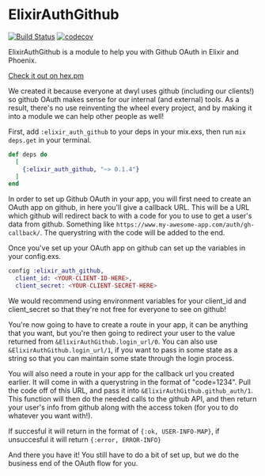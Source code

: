 # ElixirAuthGithub

[![Build Status](https://travis-ci.org/dwyl/elixir-auth-github.svg?branch=master)](https://travis-ci.org/dwyl/elixir-auth-github)
[![codecov](https://codecov.io/gh/dwyl/elixir-auth-github/branch/master/graph/badge.svg)](https://codecov.io/gh/dwyl/elixir-auth-github)

ElixirAuthGithub is a module to help you with Github OAuth in Elixir and Phoenix.

[Check it out on hex.pm](https://hex.pm/packages/elixir_auth_github/0.1.0)

We created it because everyone at dwyl uses github (including our clients!) so github OAuth makes sense for our internal (and external) tools. As a result, there's no use reinventing the wheel every project, and by making it into a module we can help other people as well!

First, add `:elixir_auth_github` to your deps in your mix.exs, then run `mix deps.get` in your terminal.

```elixir
def deps do
  [
    {:elixir_auth_github, "~> 0.1.4"}
  ]
end
```

In order to set up Github OAuth in your app, you will first need to create an
OAuth app on github, in here you'll give a callback URL. This will be a URL
which github will redirect back to with a code for you to use to get a user's
data from github. Something like `https://www.my-awesome-app.com/auth/gh-callback/`. The querystring with the code will be added to the end.

Once you've set up your OAuth app on github can set up the variables in your config.exs.

```elixir
config :elixir_auth_github,
  client_id: <YOUR-CLIENT-ID-HERE>,
  client_secret: <YOUR-CLIENT-SECRET-HERE>
```

We would recommend using environment variables for your client_id and client_secret so that they're not free for everyone to see on github!

You're now going to have to create a route in your app, it can be anything that you want, but you're then going to redirect your user to the value returned from `&ElixirAuthGithub.login_url/0`. You can also use `&ElixirAuthGithub.login_url/1`, if you want to pass in some state as a string so that you can maintain some state through the login process.

You will also need a route in your app for the callback url you created earlier. It will come in with a querystring in the format of "code=1234". Pull the code off of this URL, and pass it into `&ElixirAuthGithub.github_auth/1`. This function will then do the needed calls to the github API, and then return your user's info from github along with the access token (for you to do whatever you want with!).

If succesful it will return in the format of `{:ok, USER-INFO-MAP}`, if unsuccesful it will return `{:error, ERROR-INFO}`

And there you have it! You still have to do a bit of set up, but we do the business end of the OAuth flow for you.
